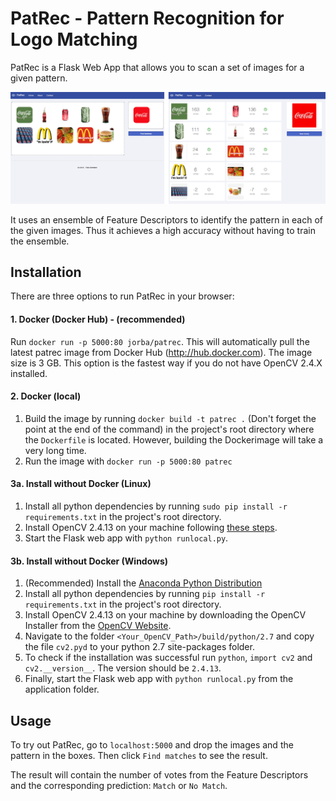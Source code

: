 # PatRec - Pattern Recognition for Logo Matching

PatRec is a Flask Web App that allows you to scan a set of images for a given pattern. 

![screenshot](https://github.com/batzner/patrec/raw/master/img/screenshot.png)

It uses an ensemble of Feature Descriptors to identify the pattern in each of the given images. Thus it achieves a high accuracy without having to train the ensemble.

## Installation
There are three options to run PatRec in your browser:

#### 1. Docker (Docker Hub) - (recommended)
Run `docker run -p 5000:80 jorba/patrec`. This will automatically pull the latest patrec image from Docker Hub (http://hub.docker.com).
The image size is 3 GB. This option is the fastest way if you do not have OpenCV 2.4.X installed.

#### 2. Docker (local)
1. Build the image by running `docker build -t patrec .` (Don't forget the point at the end of the command) in the project's root directory where the `Dockerfile` is located. However, building the Dockerimage will take a very long time.
2. Run the image with `docker run -p 5000:80 patrec`

#### 3a. Install without Docker (Linux)
1. Install all python dependencies by running `sudo pip install -r requirements.txt` in the project's root directory.
2. Install OpenCV 2.4.13 on your machine following [these steps](http://docs.opencv.org/2.4/doc/tutorials/introduction/table_of_content_introduction/table_of_content_introduction.html).
3. Start the Flask web app with `python runlocal.py`.

#### 3b. Install without Docker (Windows)
1. (Recommended) Install the [Anaconda Python Distribution](https://www.continuum.io/downloads)
2. Install all python dependencies by running `pip install -r requirements.txt` in the project's root directory.
3. Install OpenCV 2.4.13 on your machine by downloading the OpenCV Installer from the [OpenCV Website](http://opencv.org/). 
4. Navigate to the folder `<Your_OpenCV_Path>/build/python/2.7` and copy the file `cv2.pyd` to your python 2.7 site-packages folder.
5. To check if the installation was successful run `python`, `import cv2` and `cv2.__version__`. The version should be `2.4.13`.
6. Finally, start the Flask web app with `python runlocal.py` from the application folder.

## Usage
To try out PatRec, go to `localhost:5000` and drop the images and the pattern in the boxes. Then click `Find matches` to see the result. 

The result will contain the number of votes from the Feature Descriptors and the corresponding prediction: `Match` or `No Match`.
